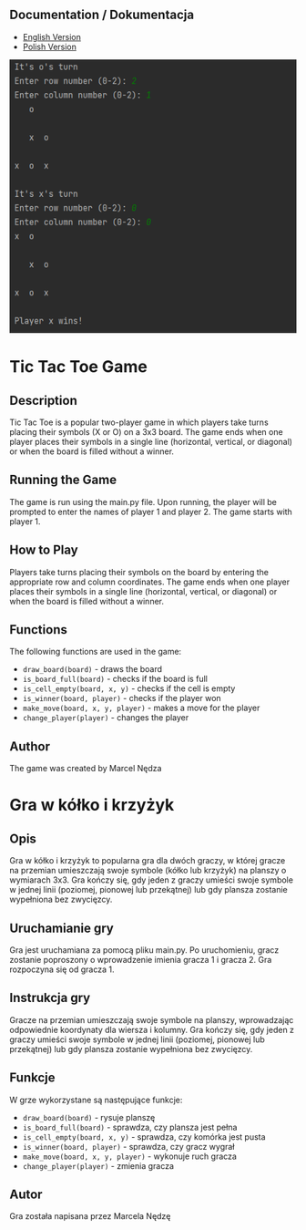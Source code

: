 ## Documentation / Dokumentacja

<ul class="nav nav-tabs" id="myTab" role="tablist">
  <li class="nav-item">
    <a class="nav-link active" id="english-tab" data-toggle="tab" href="#english" role="tab" aria-controls="english" aria-selected="true">English Version</a>
  </li>
  <li class="nav-item">
    <a class="nav-link" id="polish-tab" data-toggle="tab" href="#polish" role="tab" aria-controls="polish" aria-selected="false">Polish Version</a>
  </li>
</ul>

![The fragment of the game shown in the photo](tic_tac_toe_game.png)

<!-- Zawartość zakładek -->
<div class="tab-content" id="myTabContent">
  <div class="tab-pane fade show active" id="english" role="tabpanel" aria-labelledby="english-tab">  
  
# Tic Tac Toe Game

## Description
Tic Tac Toe is a popular two-player game in which players take turns placing their symbols (X or O) on a 3x3 board. The game ends when one player places their symbols in a single line (horizontal, vertical, or diagonal) or when the board is filled without a winner.

## Running the Game
The game is run using the main.py file. Upon running, the player will be prompted to enter the names of player 1 and player 2. The game starts with player 1.

## How to Play
Players take turns placing their symbols on the board by entering the appropriate row and column coordinates. The game ends when one player places their symbols in a single line (horizontal, vertical, or diagonal) or when the board is filled without a winner.

## Functions
The following functions are used in the game:

- `draw_board(board)` - draws the board
- `is_board_full(board)` - checks if the board is full
- `is_cell_empty(board, x, y)` - checks if the cell is empty
- `is_winner(board, player)` - checks if the player won
- `make_move(board, x, y, player)` - makes a move for the player
- `change_player(player)` - changes the player

## Author
The game was created by Marcel Nędza
  </div>
  <div class="tab-pane fade" id="polish" role="tabpanel" aria-labelledby="polish-tab">

# Gra w kółko i krzyżyk

## Opis
Gra w kółko i krzyżyk to popularna gra dla dwóch graczy, w której gracze na przemian umieszczają swoje symbole (kółko lub krzyżyk) na planszy o wymiarach 3x3. Gra kończy się, gdy jeden z graczy umieści swoje symbole w jednej linii (poziomej, pionowej lub przekątnej) lub gdy plansza zostanie wypełniona bez zwycięzcy.

## Uruchamianie gry
Gra jest uruchamiana za pomocą pliku main.py. Po uruchomieniu, gracz zostanie poproszony o wprowadzenie imienia gracza 1 i gracza 2. Gra rozpoczyna się od gracza 1.

## Instrukcja gry
Gracze na przemian umieszczają swoje symbole na planszy, wprowadzając odpowiednie koordynaty dla wiersza i kolumny. Gra kończy się, gdy jeden z graczy umieści swoje symbole w jednej linii (poziomej, pionowej lub przekątnej) lub gdy plansza zostanie wypełniona bez zwycięzcy.

## Funkcje
W grze wykorzystane są następujące funkcje:

- `draw_board(board)` - rysuje planszę
- `is_board_full(board)` - sprawdza, czy plansza jest pełna
- `is_cell_empty(board, x, y)` - sprawdza, czy komórka jest pusta
- `is_winner(board, player)` - sprawdza, czy gracz wygrał
- `make_move(board, x, y, player)` - wykonuje ruch gracza
- `change_player(player)` - zmienia gracza

## Autor
Gra została napisana przez Marcela Nędzę
  </div>
</div>
